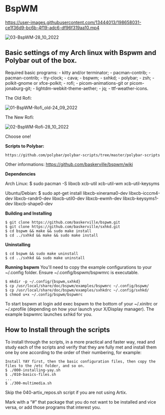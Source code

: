 # **BspWM**

https://user-images.githubusercontent.com/13444013/198658031-ce1f36d9-bc6b-4f19-adc6-df96f319aa10.mp4


![03-BspWM-28_10_2022](https://user-images.githubusercontent.com/13444013/198607374-488a57ee-e00c-42ce-a5f7-fcdc589ca011.png)

## **Basic settings of my Arch linux with Bspwm and Polybar out of the box.**

Required basic programs:
	- kitty and/or terminator;																		- pacman-contrib;																			- pacman-contrib;																			- tty-clock;																				- cava;																					- bspwm;																				- sxhkd;																				- polybar;																				- zsh;																					- polkit-gnome or xfce-polkit;																		- rofi;																					- picom-animations-git or picom-jonaburg-git;																- lightdm-webkit-theme-aether;																		- jq;																					- ttf-weather-icons.	

The Old Rofi:

![01-BspWM-Rofi_old-24_09_2022](https://user-images.githubusercontent.com/13444013/198607770-6eb3ac65-e095-4008-bff8-255ac31739d5.png)

The New Rofi:

![02-BspWM-Rofi-28_10_2022](https://user-images.githubusercontent.com/13444013/198608256-0cf73704-00d0-445c-9c26-9c34d7fbf9a3.png)
 
Choose one!

**Scripts to Polybar:**

	https://github.com/polybar/polybar-scripts/tree/master/polybar-scripts

Other informations: 	https://github.com/baskerville/bspwm/wiki

**Dependencies**

Arch Linux: 	$ sudo pacman -S libxcb xcb-util xcb-util-wm xcb-util-keysyms

Ubuntu/Debian: 	$ sudo apt-get install libxcb-xinerama0-dev libxcb-icccm4-dev libxcb-randr0-dev libxcb-util0-dev libxcb-ewmh-dev libxcb-keysyms1-dev libxcb-shape0-dev

**Building and Installing**

	$ git clone https://github.com/baskerville/bspwm.git
	$ git clone https://github.com/baskerville/sxhkd.git
	$ cd bspwm && make && sudo make install
	$ cd ../sxhkd && make && sudo make install

**Uninstalling**

	$ cd bspwm && sudo make uninstall
	$ cd ../sxhkd && sudo make uninstall

**Running bspwm**
You'll need to copy the example configurations to your ~/.config folder. Ensure ~/.config/bspwm/bspwmrc is executable.

	$ mkdir -p ~/.config/{bspwm,sxhkd}
	$ cp /usr/local/share/doc/bspwm/examples/bspwmrc ~/.config/bspwm/
	$ cp /usr/local/share/doc/bspwm/examples/sxhkdrc ~/.config/sxhkd/
	$ chmod u+x ~/.config/bspwm/bspwmrc

To start bspwm at login add exec bspwm to the bottom of your ~/.xinitrc or ~/.xprofile (depending on how your launch your X/Display manager). The example bspwmrc launches sxhkd for you.

## **How to Install through the scripts**

To install through the scripts, in a more practical and faster way, read and study each of the scripts and verify that they are fully met and install them one by one according to the order of their numbering, for example:

	Install YAY first, then the basic configuration files, then copy the files to the /etc folder, and so on.
	$ ./000-installing-yay.sh
	$ ./010-basics-files.sh
	...
	$ ./300-multimedia.sh

Skip the 040-artix_repos.sh script if you are not using Artix.

Mark with a “#” that package that you do not want to be installed and vice versa, or add those programs that interest you.
